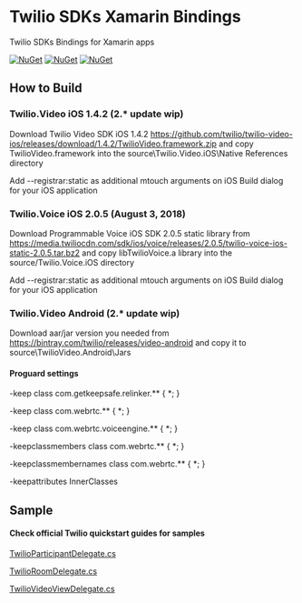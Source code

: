 # Twilio SDKs Xamarin Bindings

Twilio SDKs Bindings for Xamarin apps

[![NuGet][ios-video-nuget-img]][ios-video-nuget-link]
[![NuGet][ios-voice-nuget-img]][ios-voice-nuget-link]
[![NuGet][android-video-nuget-img]][android-video-nuget-link]

[ios-video-nuget-img]: https://img.shields.io/badge/nuget-1.4.2-blue.svg?label=Twilio.Video.iOS%20NuGet
[ios-video-nuget-link]: https://github.com/dkornev/TwilioXamarinBindings
[ios-voice-nuget-img]: https://img.shields.io/badge/nuget-2.0.5-blue.svg?label=Twilio.Voice.iOS%20NuGet
[ios-voice-nuget-link]: https://github.com/dkornev/TwilioXamarinBindings
[android-video-nuget-img]: https://img.shields.io/badge/nuget-1.3.13-blue.svg?label=Twilio.Video.Android%20NuGet
[android-video-nuget-link]: https://www.nuget.org/packages/Twilio.Video.Android.XamarinBinding

## How to Build

### Twilio.Video iOS 1.4.2 (2.* update wip)
Download Twilio Video SDK iOS 1.4.2 https://github.com/twilio/twilio-video-ios/releases/download/1.4.2/TwilioVideo.framework.zip and copy TwilioVideo.framework into the source\Twilio.Video.iOS\Native References directory

Add --registrar:static as additional mtouch arguments on iOS Build dialog for your iOS application


### Twilio.Voice iOS 2.0.5 (August 3, 2018)
Download Programmable Voice iOS SDK 2.0.5 static library from https://media.twiliocdn.com/sdk/ios/voice/releases/2.0.5/twilio-voice-ios-static-2.0.5.tar.bz2 and copy libTwilioVoice.a library into the source/Twilio.Voice.iOS directory

Add --registrar:static as additional mtouch arguments on iOS Build dialog for your iOS application


### Twilio.Video Android (2.* update wip)
Download aar/jar version you needed from https://bintray.com/twilio/releases/video-android and copy it to source\TwilioVideo.Android\Jars


#### Proguard settings

-keep class com.getkeepsafe.relinker.** { *; }

-keep class com.webrtc.** { *; }

-keep class com.webrtc.voiceengine.** { *; }

-keepclassmembers class com.webrtc.** { *; }

-keepclassmembernames class com.webrtc.** { *; }

-keepattributes InnerClasses

## Sample

#### Check official Twilio quickstart guides for samples

[TwilioParticipantDelegate.cs](sample/Twilio.Video.Sample.iOS/TwilioParticipantDelegate.cs)

[TwilioRoomDelegate.cs](sample/Twilio.Video.Sample.iOS/TwilioRoomDelegate.cs)

[TwilioVideoViewDelegate.cs](sample/Twilio.Video.Sample.iOS/TwilioVideoViewDelegate.cs)
